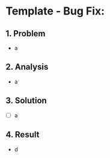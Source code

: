 # Template - Bug Fix:

## 1. Problem

* a

## 2. Analysis

* a

## 3. Solution

* [ ] a

## 4. Result

* d
